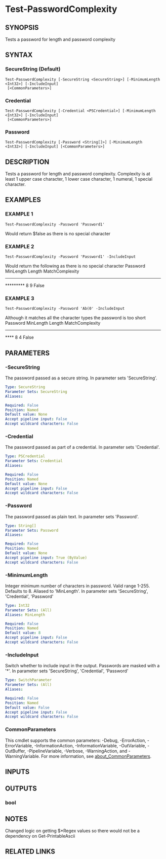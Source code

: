 ﻿---
external help file: PoshFunctions-help.xml
Module Name: poshfunctions
online version:
schema: 2.0.0
---

# Test-PasswordComplexity

## SYNOPSIS
Tests a password for length and password complexity

## SYNTAX

### SecureString (Default)
```
Test-PasswordComplexity [-SecureString <SecureString>] [-MinimumLength <Int32>] [-IncludeInput]
 [<CommonParameters>]
```

### Credential
```
Test-PasswordComplexity [-Credential <PSCredential>] [-MinimumLength <Int32>] [-IncludeInput]
 [<CommonParameters>]
```

### Password
```
Test-PasswordComplexity [-Password <String[]>] [-MinimumLength <Int32>] [-IncludeInput] [<CommonParameters>]
```

## DESCRIPTION
Tests a password for length and password complexity.
Complexity is at least 1 upper case character, 1 lower case character,
1 numeral, 1 special character.

## EXAMPLES

### EXAMPLE 1
```
Test-PasswordComplexity -Password 'Password1'
```

Would return $false as there is no special character

### EXAMPLE 2
```
Test-PasswordComplexity -Password 'Password1' -IncludeInput
```

Would return the following as there is no special character
Password  MinLength Length MatchComplexity
--------  --------- ------ ---------------
*********         8      9           False

### EXAMPLE 3
```
Test-PasswordComplexity -Password 'Ab(0' -IncludeInput
```

Although it matches all the character types the password is too short
Password MinLength Length MatchComplexity
-------- --------- ------ ---------------
****             8      4           False

## PARAMETERS

### -SecureString
The password passed as a secure string.
In parameter sets 'SecureString'.

```yaml
Type: SecureString
Parameter Sets: SecureString
Aliases:

Required: False
Position: Named
Default value: None
Accept pipeline input: False
Accept wildcard characters: False
```

### -Credential
The password passed as part of a credential.
In parameter sets 'Credential'.

```yaml
Type: PSCredential
Parameter Sets: Credential
Aliases:

Required: False
Position: Named
Default value: None
Accept pipeline input: False
Accept wildcard characters: False
```

### -Password
The password passed as plain text.
In parameter sets 'Password'.

```yaml
Type: String[]
Parameter Sets: Password
Aliases:

Required: False
Position: Named
Default value: None
Accept pipeline input: True (ByValue)
Accept wildcard characters: False
```

### -MinimumLength
Integer minimum number of characters in password.
Valid range 1-255.
Defaults to 8.
Aliased to 'MinLength'.
In parameter sets 'SecureString', 'Credential', 'Password'

```yaml
Type: Int32
Parameter Sets: (All)
Aliases: MinLength

Required: False
Position: Named
Default value: 8
Accept pipeline input: False
Accept wildcard characters: False
```

### -IncludeInput
Switch whether to include input in the output.
Passwords are masked with a '*'.
In parameter sets 'SecureString', 'Credential', 'Password'

```yaml
Type: SwitchParameter
Parameter Sets: (All)
Aliases:

Required: False
Position: Named
Default value: False
Accept pipeline input: False
Accept wildcard characters: False
```

### CommonParameters
This cmdlet supports the common parameters: -Debug, -ErrorAction, -ErrorVariable, -InformationAction, -InformationVariable, -OutVariable, -OutBuffer, -PipelineVariable, -Verbose, -WarningAction, and -WarningVariable. For more information, see [about_CommonParameters](http://go.microsoft.com/fwlink/?LinkID=113216).

## INPUTS

## OUTPUTS

### bool
## NOTES
Changed logic on getting $*Regex values so there would not be a dependency on Get-PrintableAscii

## RELATED LINKS
